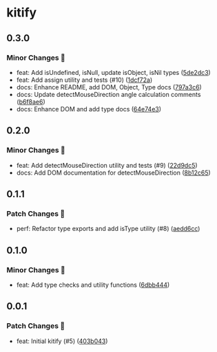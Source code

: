 # kitify

## 0.3.0

### Minor Changes 🚀

- feat: Add isUndefined, isNull, update isObject, isNil types ([5de2dc3](https://github.com/Marinerer/jotter/commit/5de2dc39d27e8458e4c74d62171147f3f374de1c))
- feat: Add assign utility and tests (#10) ([1dcf72a](https://github.com/Marinerer/jotter/commit/1dcf72a8b5324ae58026baea66bedba7eb872cd2))
- docs: Enhance README, add DOM, Object, Type docs ([797a3c6](https://github.com/Marinerer/jotter/commit/797a3c62d8dd524035c391b5cb9274d0aacaace6))
- docs: Update detectMouseDirection angle calculation comments ([b6f8ae6](https://github.com/Marinerer/jotter/commit/b6f8ae64261776bbad7ec2aca3b6060de11fe37e))
- docs: Enhance DOM and add type docs ([64e74e3](https://github.com/Marinerer/jotter/commit/64e74e394b5e0a12d05b118cb426faca77cd8ced))

## 0.2.0

### Minor Changes 🚀

- feat: Add detectMouseDirection utility and tests (#9) ([22d9dc5](https://github.com/Marinerer/jotter/commit/22d9dc583a7bb400467e450f783902f7e94e0ea7))
- docs: Add DOM documentation for detectMouseDirection ([8b12c65](https://github.com/Marinerer/jotter/commit/8b12c652b2b25f2cf9cdd25ce8f2f3136a89501c))

## 0.1.1

### Patch Changes 🌟

- perf: Refactor type exports and add isType utility (#8) ([aedd6cc](https://github.com/Marinerer/jotter/commit/aedd6ccc7b48ecbee2263f877208877a3090546f))

## 0.1.0

### Minor Changes 🚀

- feat: Add type checks and utility functions ([6dbb444](https://github.com/Marinerer/jotter/commit/6dbb4443085dbbe2bd03f1d555bc09b592c1ccb9))

## 0.0.1

### Patch Changes 🌟

- feat: Initial kitify (#5) ([403b043](https://github.com/Marinerer/jotter/commit/403b043003e2c8496a5dee3455670aeb3346e691))
